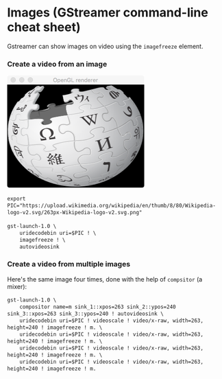 # Images (GStreamer command-line cheat sheet)

Gstreamer can show images on video using the `imagefreeze` element.

### Create a video from an image

![Example imagefreeze single image](images/imagefreeze_single.png "Example imagefreeze single image")


```
export PIC="https://upload.wikimedia.org/wikipedia/en/thumb/8/80/Wikipedia-logo-v2.svg/263px-Wikipedia-logo-v2.svg.png"

gst-launch-1.0 \
    uridecodebin uri=$PIC ! \
    imagefreeze ! \
    autovideosink
```

### Create a video from multiple images

Here's the same image four times, done with the help of `compsitor` (a mixer):

```
gst-launch-1.0 \
    compositor name=m sink_1::xpos=263 sink_2::ypos=240 sink_3::xpos=263 sink_3::ypos=240 ! autovideosink \
    uridecodebin uri=$PIC ! videoscale ! video/x-raw, width=263, height=240 ! imagefreeze ! m. \
    uridecodebin uri=$PIC ! videoscale ! video/x-raw, width=263, height=240 ! imagefreeze ! m. \
    uridecodebin uri=$PIC ! videoscale ! video/x-raw, width=263, height=240 ! imagefreeze ! m. \
    uridecodebin uri=$PIC ! videoscale ! video/x-raw, width=263, height=240 ! imagefreeze ! m.
```

